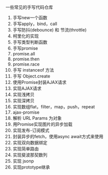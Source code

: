 
一些常见的手写代码仓库
1. 手写new一个函数
2. 手写apply，bind，call
3. 手写防抖(debounce) 和 节流(throttle)
4. 柯里化的实现
5. 手写类型判断函数
6. 手写promise
7. promise.all
8. promise.then
9. promise.race
10. 手写 instanceof 方法
11. 手写 Object.create
12. 使用Promise封装AJAX请求
13. 实现AJAX请求
14. 实现浅拷贝
15. 实现深拷贝
16. 实现数组flat，filter，map，push，repeat
17. ajax-promise
18.  解析 URL Params 为对象
19.  用Promise实现图片的异步加载
20.  实现发布-订阅模式
21.  封装异步的fetch，使用async await方式来使用
22.  实现双向数据绑定
23.  实现简单路由
24.  实现斐波那契数列
25.  实现 jsonp
26.  实现prototype继承


